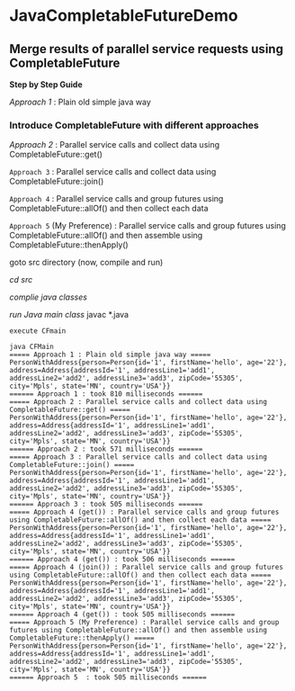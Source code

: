 # JavaCompletableFutureDemo

## Merge results of parallel service requests using CompletableFuture

**Step by Step Guide**

_Approach 1_ : Plain old simple java way

### Introduce CompletableFuture with different approaches

_Approach 2_ : Parallel service calls and collect data using CompletableFuture::get()

`Approach 3` : Parallel service calls and collect data using CompletableFuture::join()

`Approach 4` : Parallel service calls and group futures using CompletableFuture::allOf() and then collect each data

`Approach 5` (My Preference) : Parallel service calls and group futures using CompletableFuture::allOf() and then assemble using CompletableFuture::thenApply()



goto src directory (now, compile and run)

_cd src_

_complie java classes_

_run Java main class_
javac *.java 


`execute CFmain`

```
java CFMain 
===== Approach 1 : Plain old simple java way =====
PersonWithAddress{person=Person{id='1', firstName='hello', age='22'}, address=Address{addressId='1', addressLine1='add1', addressLine2='add2', addressLine3='add3', zipCode='55305', city='Mpls', state='MN', country='USA'}}
====== Approach 1 : took 810 milliseconds ======
===== Approach 2 : Parallel service calls and collect data using CompletableFuture::get() =====
PersonWithAddress{person=Person{id='1', firstName='hello', age='22'}, address=Address{addressId='1', addressLine1='add1', addressLine2='add2', addressLine3='add3', zipCode='55305', city='Mpls', state='MN', country='USA'}}
====== Approach 2 : took 571 milliseconds ======
===== Approach 3 : Parallel service calls and collect data using CompletableFuture::join() =====
PersonWithAddress{person=Person{id='1', firstName='hello', age='22'}, address=Address{addressId='1', addressLine1='add1', addressLine2='add2', addressLine3='add3', zipCode='55305', city='Mpls', state='MN', country='USA'}}
====== Approach 3 : took 505 milliseconds ======
===== Approach 4 (get()) : Parallel service calls and group futures using CompletableFuture::allOf() and then collect each data =====
PersonWithAddress{person=Person{id='1', firstName='hello', age='22'}, address=Address{addressId='1', addressLine1='add1', addressLine2='add2', addressLine3='add3', zipCode='55305', city='Mpls', state='MN', country='USA'}}
====== Approach 4 (get()) : took 506 milliseconds ======
===== Approach 4 (join()) : Parallel service calls and group futures using CompletableFuture::allOf() and then collect each data =====
PersonWithAddress{person=Person{id='1', firstName='hello', age='22'}, address=Address{addressId='1', addressLine1='add1', addressLine2='add2', addressLine3='add3', zipCode='55305', city='Mpls', state='MN', country='USA'}}
====== Approach 4 (get()) : took 505 milliseconds ======
===== Approach 5 (My Preference) : Parallel service calls and group futures using CompletableFuture::allOf() and then assemble using CompletableFuture::thenApply() =====
PersonWithAddress{person=Person{id='1', firstName='hello', age='22'}, address=Address{addressId='1', addressLine1='add1', addressLine2='add2', addressLine3='add3', zipCode='55305', city='Mpls', state='MN', country='USA'}}
====== Approach 5  : took 505 milliseconds ======
```